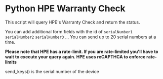# Python HPE Warranty Check

This script will query HPE's Warranty Check and return the status.

You can add additional form fields with the id of
`serialNumber1`
`serialNumber2`
`serialNumber3`
...
You can send up to 20 serial numbers at a time.

**Please note that HPE has a rate-limit. If you are rate-limited you'll have to wait to execute your query again. HPE uses reCAPTHCA to enforce rate-limits**

send_keys() is the serial number of the device
